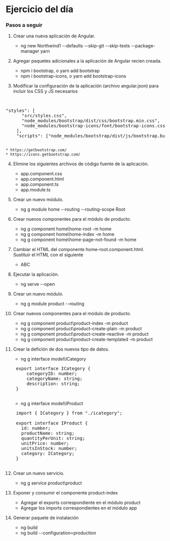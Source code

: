 # Ejercicio del día

### Pasos a seguir

1. Crear una nueva aplicación de Angular.
	* ng new Northwind1 --defaults --skip-git --skip-tests --package-manager yarn
	
2. Agregar paquetes adicionales a la aplicación de Angular recien creada.
	* npm i bootstrap, o yarn add bootstrap
	* npm i bootstrap-icons, o yarn add bootstrap-icons
	
3. Modificar la configuración de la aplicación (archivo angular.json) para incluir los CSS y JS necesarios
<br/>
	<pre>"styles": [
	  "src/styles.css",
	  "node_modules/bootstrap/dist/css/bootstrap.min.css",
	  "node_modules/bootstrap-icons/font/bootstrap-icons.css"
	],
    "scripts": ["node_modules/bootstrap/dist/js/bootstrap.bundle.min.js"]
	</pre>

	* https://getbootstrap.com/
	* https://icons.getbootstrap.com/
	
4. Elimine los siguientes archivos de código fuente de la aplicación.

	* app.component.css
	* app.component.html
	* app.component.ts
	* app.module.ts

4. Crear un nuevo módulo.
	* ng g module home --routing --routing-scope Root
	
5. Crear nuevos componentes para el módulo de producto.
	* ng g component home\home-root -m home
	* ng g component home\home-index -m home
	* ng g component home\home-page-not-found -m home
	
6. Cambiar el HTML del componente home-root.component.html.<br/>
   Sustituir el HTML con el siguiente
   * ABC

6. Ejecutar la aplicación.
	* ng serve --open
	
9. Crear un nuevo módulo.
	* ng g module product --routing
	
11. Crear nuevos componentes para el módulo de producto.
	* ng g component product\product-index -m product
	* ng g component product\product-create-plain -m product	
	* ng g component product\product-create-reactive -m product
	* ng g component product\product-create-templated -m product
	
9. Crear la defición de dos nuevos tipo de datos.
	* ng g interface model\ICategory
	<pre>
	export interface ICategory {
		categoryID: number;
		categoryName: string;
		description: string;
	}
	</pre>

	* ng g interface model\IProduct
	<pre>
	import { ICategory } from "./icategory";
	
	export interface IProduct {
	  id: number;
	  productName: string;
	  quantityPerUnit: string;
	  unitPrice: number;
	  unitsInStock: number;
	  category: ICategory;
	}
	</pre>
	

	
10. Crear un nuevo servicio.
	* ng g service product\product
	

12. Exponer y consumir el componente product-index
	* Agregar el exports correspondiente en el módulo product
	* Agregar los imports correspondientes en el módulo app

14. Generar paquete de instalación
	* ng build
	* ng build --configuration=production
